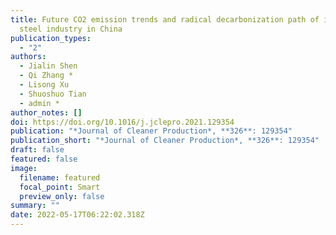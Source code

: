 ```yaml
---
title: Future CO2 emission trends and radical decarbonization path of iron and
  steel industry in China
publication_types:
  - "2"
authors:
  - Jialin Shen
  - Qi Zhang *
  - Lisong Xu
  - Shuoshuo Tian
  - admin *
author_notes: []
doi: https://doi.org/10.1016/j.jclepro.2021.129354
publication: "*Journal of Cleaner Production*, **326**: 129354"
publication_short: "*Journal of Cleaner Production*, **326**: 129354"
draft: false
featured: false
image:
  filename: featured
  focal_point: Smart
  preview_only: false
summary: ""
date: 2022-05-17T06:22:02.318Z
---
```

